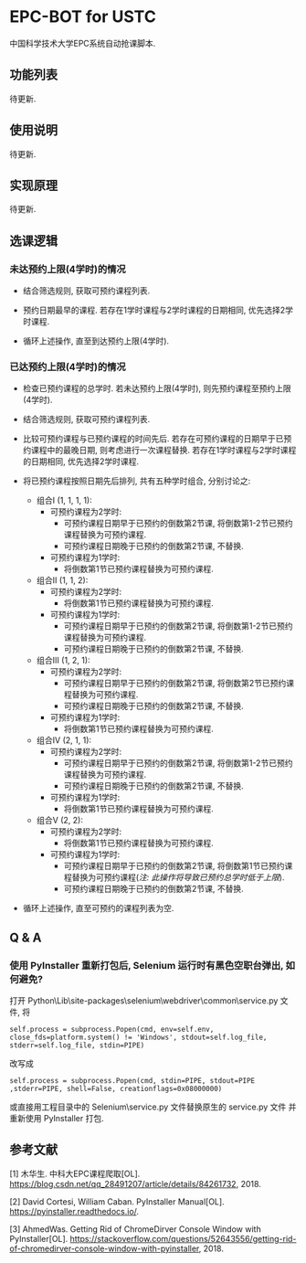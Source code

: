 # EPC-BOT for USTC
中国科学技术大学EPC系统自动抢课脚本.

## 功能列表

待更新.


## 使用说明

待更新.


## 实现原理

待更新.


## 选课逻辑

### 未达预约上限(4学时)的情况

- 结合筛选规则, 获取可预约课程列表.

- 预约日期最早的课程. 若存在1学时课程与2学时课程的日期相同, 优先选择2学时课程.

- 循环上述操作, 直至到达预约上限(4学时).


### 已达预约上限(4学时)的情况

- 检查已预约课程的总学时. 若未达预约上限(4学时), 则先预约课程至预约上限(4学时).

- 结合筛选规则, 获取可预约课程列表.

- 比较可预约课程与已预约课程的时间先后. 若存在可预约课程的日期早于已预约课程中的最晚日期, 则考虑进行一次课程替换. 若存在1学时课程与2学时课程的日期相同, 优先选择2学时课程.

- 将已预约课程按照日期先后排列, 共有五种学时组合, 分别讨论之:
    + 组合I (1, 1, 1, 1): 
        - 可预约课程为2学时: 
            + 可预约课程日期早于已预约的倒数第2节课, 将倒数第1-2节已预约课程替换为可预约课程.
            + 可预约课程日期晚于已预约的倒数第2节课, 不替换.
        - 可预约课程为1学时: 
            + 将倒数第1节已预约课程替换为可预约课程.
    + 组合II (1, 1, 2): 
        - 可预约课程为2学时: 
            + 将倒数第1节已预约课程替换为可预约课程.
        - 可预约课程为1学时: 
            + 可预约课程日期早于已预约的倒数第2节课, 将倒数第1-2节已预约课程替换为可预约课程.
            + 可预约课程日期晚于已预约的倒数第2节课, 不替换.
    + 组合III (1, 2, 1): 
        - 可预约课程为2学时: 
            + 可预约课程日期早于已预约的倒数第2节课, 将倒数第2节已预约课程替换为可预约课程.
            + 可预约课程日期晚于已预约的倒数第2节课, 不替换.
        - 可预约课程为1学时: 
            + 将倒数第1节已预约课程替换为可预约课程.
    + 组合IV (2, 1, 1): 
        - 可预约课程为2学时: 
            + 可预约课程日期早于已预约的倒数第2节课, 将倒数第1-2节已预约课程替换为可预约课程.
            + 可预约课程日期晚于已预约的倒数第2节课, 不替换.
        - 可预约课程为1学时: 
            + 将倒数第1节已预约课程替换为可预约课程.
    + 组合V (2, 2): 
        - 可预约课程为2学时: 
            + 将倒数第1节已预约课程替换为可预约课程.
        - 可预约课程为1学时: 
            + 可预约课程日期早于已预约的倒数第2节课, 将倒数第1节已预约课程替换为可预约课程(*注: 此操作将导致已预约总学时低于上限*).
            + 可预约课程日期晚于已预约的倒数第2节课, 不替换.

- 循环上述操作, 直至可预约的课程列表为空.


## Q & A

### 使用 PyInstaller 重新打包后, Selenium 运行时有黑色空职台弹出, 如何避免?  
打开 Python\Lib\site-packages\selenium\webdriver\common\service.py 文件, 将 
```
self.process = subprocess.Popen(cmd, env=self.env, close_fds=platform.system() != 'Windows', stdout=self.log_file, stderr=self.log_file, stdin=PIPE)
```
改写成
```
self.process = subprocess.Popen(cmd, stdin=PIPE, stdout=PIPE ,stderr=PIPE, shell=False, creationflags=0x08000000)
```
或直接用工程目录中的 Selenium\service.py 文件替换原生的 service.py 文件
并重新使用 PyInstaller 打包.


## 参考文献

[1] 木华生. 中科大EPC课程爬取\[OL\]. https://blog.csdn.net/qq_28491207/article/details/84261732, 2018.

[2] David Cortesi, William Caban. PyInstaller Manual\[OL\]. https://pyinstaller.readthedocs.io/.

[3] AhmedWas. Getting Rid of ChromeDirver Console Window with PyInstaller\[OL\]. https://stackoverflow.com/questions/52643556/getting-rid-of-chromedirver-console-window-with-pyinstaller, 2018.
